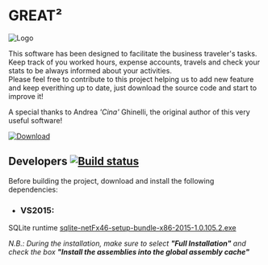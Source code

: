# **GREAT²** 

![Logo](https://raw.github.com/bacca87/great2/master/Great/Images/Logos/Great2Logo.png)

This software has been designed to facilitate the business traveler's tasks.  
Keep track of you worked hours, expense accounts, travels and check your stats to be always informed about your activities.  
Please feel free to contribute to this project helping us to add new feature and keep everithing up to date, just download the source code and start to improve it!

A special thanks to Andrea _'Cina'_ Ghinelli, the original author of this very useful software!

[![Download](https://img.shields.io/github/downloads/bacca87/great2/total.svg?color=blue)](https://github.com/bacca87/great2/releases/latest)

## Developers [![Build status](https://ci.appveyor.com/api/projects/status/github/bacca87/great2?branch=master&svg=true)](https://ci.appveyor.com/project/bacca87/great2/branch/master)

Before building the project, download and install the following dependencies:

- ### VS2015:
SQLite runtime [sqlite-netFx46-setup-bundle-x86-2015-1.0.105.2.exe](http://system.data.sqlite.org/downloads/1.0.105.2/sqlite-netFx46-setup-bundle-x86-2015-1.0.105.2.exe)

_N.B.: During the installation, make sure to select  **"Full Installation"** and check the box **"Install the assemblies into the global assembly cache"**_
